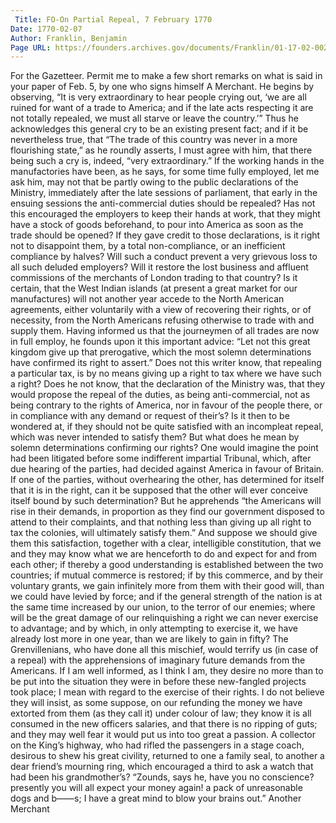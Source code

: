 ```yaml
---
 Title: FO-On Partial Repeal, 7 February 1770
Date: 1770-02-07
Author: Franklin, Benjamin
Page URL: https://founders.archives.gov/documents/Franklin/01-17-02-0029
---
```


For the Gazetteer.
Permit me to make a few short remarks on what is said in your paper of Feb. 5, by one who signs himself A Merchant. He begins by observing, “It is very extraordinary to hear people crying out, ‘we are all ruined for want of a trade to America; and if the late acts respecting it are not totally repealed, we must all starve or leave the country.’” Thus he acknowledges this general cry to be an existing present fact; and if it be nevertheless true, that “The trade of this country was never in a more flourishing state,” as he roundly asserts, I must agree with him, that there being such a cry is, indeed, “very extraordinary.”
If the working hands in the manufactories have been, as he says, for some time fully employed, let me ask him, may not that be partly owing to the public declarations of the Ministry, immediately after the late sessions of parliament, that early in the ensuing sessions the anti-commercial duties should be repealed? Has not this encouraged the employers to keep their hands at work, that they might have a stock of goods beforehand, to pour into America as soon as the trade should be opened? If they gave credit to those declarations, is it right not to disappoint them, by a total non-compliance, or an inefficient compliance by halves? Will such a conduct prevent a very grievous loss to all such deluded employers? Will it restore the lost business and affluent commissions of the merchants of London trading to that country? Is it certain, that the West Indian islands (at present a great market for our manufactures) will not another year accede to the North American agreements, either voluntarily with a view of recovering their rights, or of necessity, from the North Americans refusing otherwise to trade with and supply them.
Having informed us that the journeymen of all trades are now in full employ, he founds upon it this important advice: “Let not this great kingdom give up that prerogative, which the most solemn determinations have confirmed its right to assert.” Does not this writer know, that repealing a particular tax, is by no means giving up a right to tax where we have such a right? Does he not know, that the declaration of the Ministry was, that they would propose the repeal of the duties, as being anti-commercial, not as being contrary to the rights of America, nor in favour of the people there, or in compliance with any demand or request of their’s? Is it then to be wondered at, if they should not be quite satisfied with an incompleat repeal, which was never intended to satisfy them? But what does he mean by solemn determinations confirming our rights? One would imagine the point had been litigated before some indifferent impartial Tribunal, which, after due hearing of the parties, had decided against America in favour of Britain. If one of the parties, without overhearing the other, has determined for itself that it is in the right, can it be supposed that the other will ever conceive itself bound by such determination? But he apprehends “the Americans will rise in their demands, in proportion as they find our government disposed to attend to their complaints, and that nothing less than giving up all right to tax the colonies, will ultimately satisfy them.” And suppose we should give them this satisfaction, together with a clear, intelligible constitution, that we and they may know what we are henceforth to do and expect for and from each other; if thereby a good understanding is established between the two countries; if mutual commerce is restored; if by this commerce, and by their voluntary grants, we gain infinitely more from them with their good will, than we could have levied by force; and if the general strength of the nation is at the same time increased by our union, to the terror of our enemies; where will be the great damage of our relinquishing a right we can never exercise to advantage; and by which, in only attempting to exercise it, we have already lost more in one year, than we are likely to gain in fifty?
The Grenvillenians, who have done all this mischief, would terrify us (in case of a repeal) with the apprehensions of imaginary future demands from the Americans. If I am well informed, as I think I am, they desire no more than to be put into the situation they were in before these new-fangled projects took place; I mean with regard to the exercise of their rights. I do not believe they will insist, as some suppose, on our refunding the money we have extorted from them (as they call it) under colour of law; they know it is all consumed in the new officers salaries, and that there is no ripping of guts; and they may well fear it would put us into too great a passion. A collector on the King’s highway, who had rifled the passengers in a stage coach, desirous to shew his great civility, returned to one a family seal, to another a dear friend’s mourning ring, which encouraged a third to ask a watch that had been his grandmother’s? “Zounds, says he, have you no conscience? presently you will all expect your money again! a pack of unreasonable dogs and b——s; I have a great mind to blow your brains out.”
Another Merchant

